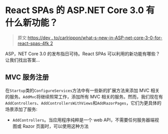 # React SPAs 的 ASP.NET Core 3.0 有什么新功能？

> 原文:[https://dev . to/carlrippon/what-s-new-in-ASP-net-core-3-0-for-react-spas-4fk 2](https://dev.to/carlrippon/what-s-new-in-asp-net-core-3-0-for-react-spas-4fk2)

ASP，NET Core 3.0 的发布指日可待。React SPAs 可以利用的新功能有哪些？让我们找出答案...

## [](#mvc-service-registration)MVC 服务注册

在`Startup`类的`ConfigureServices`方法中有一些新的扩展方法来添加 MVC 相关的服务。`AddMvc`将继续照常工作，添加所有 MVC 相关的服务。然而，我们现在有`AddControllers`、`AddControllersWithViews`和`AddRazorPages`，它们为更具体的场景添加了服务:

*   `AddControllers`。当应用程序纯粹是一个 web API，不需要任何服务器端视图或 Razor 页面时，可以使用这种方法
